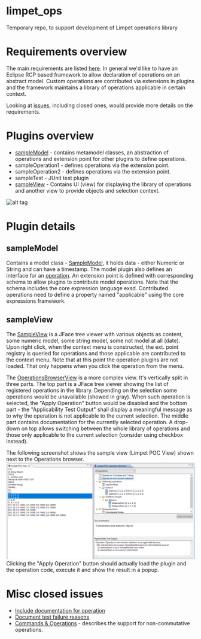 # limpet_ops
Temporary repo, to support development of Limpet operations library

# Requirements overview
The main requirements are listed [here](https://github.com/debrief/limpet/issues/65). In general we'd like to have an Eclipse RCP based framework to allow declaration of operations on an abstract model. Custom operations are contributed via extensions in plugins and the framework maintains a library of operations applicable in certain context.

Looking at [issues](https://github.com/debrief/limpet_ops/issues), including closed ones, would provide more details on the requirements.

# Plugins overview
* [sampleModel](#sampleModel) - contains metamodel classes, an abstraction of operations and extension point for other plugins to define operations.
* sampleOperation1 - defines operations via the extension point.
* sampleOperation2 - defines operations via the extension point.
* sampleTest - JUnit test plugin 
* [sampleView](#sampleView) - Contains UI (view) for displaying the library of operations and another view to provide objects and selection context.

![alt tag](Operations_PoC.png)

# Plugin details
## sampleModel <a name="sampleModel"></a> 
Contains a model class - [SampleModel](sampleModel/src/samplemodel/SampleModel.java), it holds data - either Numeric or String and can have a timestamp. The model plugin also defines an interface for an [operation](sampleModel/src/samplemodel/SampleModelOperation.java). An extension point is defined with corresponding schema to allow plugins to contribute model operations. Note that the schema includes the core expression language exsd. Contributed operations need to define a property named "applicable" using the core expressions framework. 
## sampleView <a name="sampleView"></a>
The [SampleView](sampleView/src/sampleview/views/SampleView.java) is a JFace tree viewer with various objects as content, some numeric model, some string model, some not model at all (date). Upon right click, when the context menu is constructed, the ext. point registry is queried for operations and those applicable are contributed to the context menu. Note that at this point the operation plugins are not loaded. That only happens when you click the operation from the menu.

The [OperationsBrowserView](sampleView/src/sampleview/views/opsbrowser/OperationsBrowserView.java) is a more complex view. It's vertically split in three parts. The top part is a JFace tree viewer showing the list of registered operations in the library. Depending on the selection some operations would be unavailable (showed in gray). When such operation is selected, the "Apply Operation" button would be disabled and the bottom part - the "Applicability Test Output" shall display a meaningful message as to why the operation is not applicable to the current selection. The middle part contains documentation for the currently selected operation. A drop-down on top allows switching between the whole library of operations and those only applicable to the current selection (consider using checkbox instead).

The following screenshot shows the sample view (Limpet POC View) shown next to the Operations browser.
![alt tag](ops_browser.png)
Clicking the "Apply Operation" button should actually load the plugin and the operation code, execute it and show the result in a popup.

# Misc closed issues
* [Include documentation for operation](https://github.com/debrief/limpet_ops/issues/1)
* [Document test failure reasons](https://github.com/debrief/limpet_ops/issues/3)
* [Commands & Operations](https://github.com/debrief/limpet_ops/issues/3) - describes the support for non-commutative operations.
